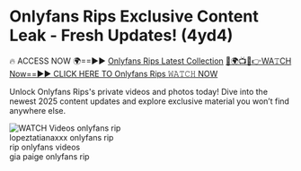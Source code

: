 # Onlyfans Rips Exclusive Content Leak - Fresh Updates! (4yd4)

🔥 ACCESS NOW 🌍==►► <a href="https://tinyurl.com/3fjeunct" rel="nofollow">Onlyfans Rips Latest Collection</a></h3>
[🔴🌍📺📱👉WA𝚃CH Now==►► CLICK HERE TO Onlyfans Rips 𝚆𝙰𝚃𝙲𝙷 NOW](https://tinyurl.com/3fjeunct)

Unlock Onlyfans Rips's private videos and photos today! Dive into the newest 2025 content updates and explore exclusive material you won’t find anywhere else.


<a href="https://tinyurl.com/3fjeunct" rel="nofollow" data-target="animated-image.originalLink"><img src="https://camo.githubusercontent.com/8a4f000d20f83aca3bf7ec5f350d767afa0574a8a352519fd8cfa583a6f93a33/68747470733a2f2f692e696d6775722e636f6d2f644a486b345a712e676966" alt="WATCH Videos" data-canonical-src="https://i.imgur.com/dJHk4Zq.gif" style="max-width: 100%; display: inline-block;" data-target="animated-image.originalImage"></a>
onlyfans rip<br>
lopeztatianaxxx onlyfans rip<br>
rip onlyfans videos<br>
gia paige onlyfans rip